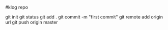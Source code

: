 #klog repo

git init
git status
git add .
git commit -m "first commit"
git remote add origin url
git push origin master
